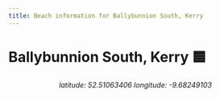 ```yaml
---
title: Beach information for Ballybunnion South, Kerry
---
```

# Ballybunnion South, Kerry 🟦

<div align="center"><i>latitude: 52.51063406 longitude: -9.68249103</i></div>